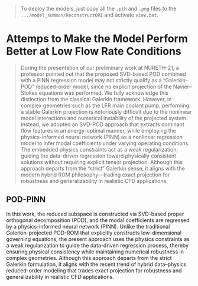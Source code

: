 > To deploy the models, just copy all the `.pth` and `.png` files to the `.../model_summon/ReconstructORI` and activate `view.bat`.

# Attemps to Make the Model Perform Better at Low Flow Rate Conditions

> During the presentation of our preliminary work at NURETH-21, a professor pointed out that the proposed SVD-based POD combined with a PINN regression model may not strictly qualify as a “Galerkin-POD” reduced-order model, since no explicit projection of the Navier–Stokes equations was performed. We fully acknowledge this distinction from the classical Galerkin framework. However, in complex geometries such as the LFR main coolant pump, performing a stable Galerkin projection is notoriously difficult due to the nonlinear modal interactions and numerical instability of the projected system. Instead, we adopted an SVD-POD approach that extracts dominant flow features in an energy-optimal manner, while employing the physics-informed neural network (PINN) as a nonlinear regression model to infer modal coefficients under varying operating conditions. The embedded physics constraints act as a weak regularization, guiding the data-driven regression toward physically consistent solutions without requiring explicit tensor projection. Although this approach departs from the “strict” Galerkin sense, it aligns with the modern hybrid ROM philosophy—trading exact projection for robustness and generalizability in realistic CFD applications.

## POD-PINN
In this work, the reduced subspace is constructed via SVD-based proper orthogonal decomposition (POD), and the modal coefficients are regressed by a physics-informed neural network (PINN).
Unlike the traditional Galerkin-projected POD-ROM that explicitly constructs low-dimensional governing equations, the present approach uses the physics constraints as a weak regularization to guide the data-driven regression process, thereby ensuring physical consistency while maintaining numerical robustness in complex geometries.
Although this approach departs from the strict Galerkin formulation, it aligns with the recent trend of hybrid data–physics reduced-order modeling that trades exact projection for robustness and generalizability in realistic CFD applications.
